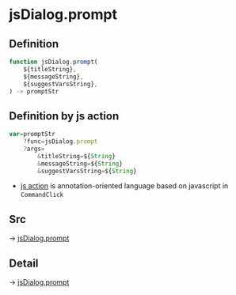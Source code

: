 # jsDialog.prompt

## Definition

```js.js
function jsDialog.prompt(
	${titleString},
	${messageString},
	${suggestVarsString},
) -> promptStr
```


## Definition by js action

```js.js
var=promptStr
	?func=jsDialog.prompt
	?args=
		&titleString=${String}
		&messageString=${String}
		&suggestVarsString=${String}
```

- [js action](#) is annotation-oriented language based on javascript in `CommandClick`

## Src

-> [jsDialog.prompt](https://github.com/puutaro/CommandClick/blob/master/app/src/main/java/com/puutaro/commandclick/fragment_lib/terminal_fragment/js_interface/dialog/JsDialog.kt#L110)

## Detail

-> [jsDialog.prompt](https://github.com/puutaro/CommandClick/blob/master/md/developer/js_interface/details/dialog/JsDialog/prompt.md)
